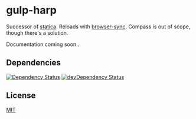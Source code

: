 # gulp-harp

Successor of [statica](https://github.com/orlin/statica).
Reloads with [browser-sync](http://www.browsersync.io).
Compass is out of scope, though there's a solution.

Documentation coming soon...

## Dependencies

[![Dependency Status](https://david-dm.org/gulpsome/gulp-harp.svg)](https://david-dm.org/gulpsome/gulp-harp)
[![devDependency Status](https://david-dm.org/gulpsome/gulp-harp/dev-status.svg)](https://david-dm.org/gulpsome/gulp-harp#info=devDependencies)

## License

[MIT](http://orlin.mit-license.org)
